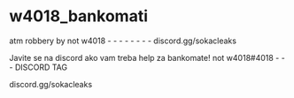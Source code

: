 # w4018_bankomati
atm robbery by not w4018 - - - - - - - -  discord.gg/sokacleaks

Javite se na discord ako vam treba help za bankomate!
not w4018#4018 - - - DISCORD TAG


discord.gg/sokacleaks

